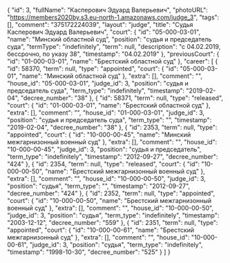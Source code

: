 {
    "id": 3,
    "fullName": "Касперович Эдуард Валерьевич",
    "photoURL": "https://members2020by.s3.eu-north-1.amazonaws.com/judge_3",
    "tags": [],
    "comment": "375172224039",
    "layout": "judge",
    "title": "Судья Касперович Эдуард Валерьевич",
    "court": {
        "id": "05-000-03-01",
        "name": "Минский областной суд",
        "position": "судья и председатель суда",
        "termType": "indefinitely",
        "term": null,
        "description": "c 04.02.2019, бессрочно, по указу 38",
        "timestamp": "04.02.2019"
    },
    "previousCourt": {
        "id": "01-000-03-01",
        "name": "Брестский областной суд"
    },
    "career": [
        {
            "id": 58370,
            "term": null,
            "type": "appointed",
            "court": {
                "id": "05-000-03-01",
                "name": "Минский областной суд"
            },
            "extra": [],
            "comment": "",
            "house_id": "05-000-03-01",
            "judge_id": 3,
            "position": "судья и председатель суда",
            "term_type": "indefinitely",
            "timestamp": "2019-02-04",
            "decree_number": "38"
        },
        {
            "id": 58371,
            "term": null,
            "type": "released",
            "court": {
                "id": "01-000-03-01",
                "name": "Брестский областной суд"
            },
            "extra": [],
            "comment": "",
            "house_id": "01-000-03-01",
            "judge_id": 3,
            "position": "судья и председатель суда",
            "term_type": "",
            "timestamp": "2019-02-04",
            "decree_number": "38"
        },
        {
            "id": 2353,
            "term": null,
            "type": "appointed",
            "court": {
                "id": "10-000-00-45",
                "name": "Минский межгарнизонный военный суд"
            },
            "extra": [],
            "comment": "",
            "house_id": "10-000-00-45",
            "judge_id": 3,
            "position": "судья и председатель",
            "term_type": "indefinitely",
            "timestamp": "2012-09-27",
            "decree_number": "424"
        },
        {
            "id": 2354,
            "term": null,
            "type": "released",
            "court": {
                "id": "10-000-00-50",
                "name": "Брестский межгарнизонный военный суд"
            },
            "extra": [],
            "comment": "",
            "house_id": "10-000-00-50",
            "judge_id": 3,
            "position": "судья",
            "term_type": "",
            "timestamp": "2012-09-27",
            "decree_number": "424"
        },
        {
            "id": 2352,
            "term": null,
            "type": "appointed",
            "court": {
                "id": "10-000-00-50",
                "name": "Брестский межгарнизонный военный суд"
            },
            "extra": [],
            "comment": "",
            "house_id": "10-000-00-50",
            "judge_id": 3,
            "position": "судья",
            "term_type": "indefinitely",
            "timestamp": "2003-12-12",
            "decree_number": "559"
        },
        {
            "id": 2351,
            "term": null,
            "type": "appointed",
            "court": {
                "id": "10-000-00-61",
                "name": "Брестский межгарнизонный суд"
            },
            "extra": [],
            "comment": "",
            "house_id": "10-000-00-61",
            "judge_id": 3,
            "position": "судья",
            "term_type": "indefinitely",
            "timestamp": "1998-10-30",
            "decree_number": "525"
        }
    ]
}